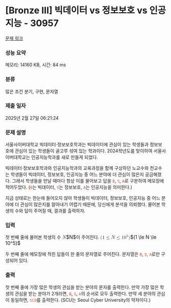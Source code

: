 # [Bronze III] 빅데이터 vs 정보보호 vs 인공지능 - 30957 

[문제 링크](https://www.acmicpc.net/problem/30957) 

### 성능 요약

메모리: 14160 KB, 시간: 84 ms

### 분류

많은 조건 분기, 구현, 문자열

### 제출 일자

2025년 2월 27일 06:21:24

### 문제 설명

<p>서울사이버대학교 빅데이터·정보보호학과는 빅데이터에 관심이 있는 학생들과 정보보호에 관심이 있는 학생들이 골고루 섞여 있는 학과이다. 2024학년도를 맞이하여 서울사이버대학교는 인공지능학과를 새로 만들게 되었다.</p>

<p>빅데이터·정보보호학과와 인공지능학과의 교육과정을 함께 구상하던 노교수와 천교수는 학생들이 빅데이터, 정보보호, 인공지능 중 어느 분야에 더 관심이 많은지 궁금해졌다. 그래서 학생들을 만날 때마다 항상 이를 물어보고 답을 <span style="color:#e74c3c;"><code>B</code></span>, <span style="color:#e74c3c;"><code>S</code></span>, <span style="color:#e74c3c;"><code>A</code></span>로 구분하여 메모장에 적어두었다. (<span style="color:#e74c3c;"><code>B</code></span>는 빅데이터, <span style="color:#e74c3c;"><code>S</code></span>는 정보보호, <span style="color:#e74c3c;"><code>A</code></span>는 인공지능을 의미한다.)</p>

<p>지금 상태로는 한눈에 들어오지 않아 학생들이 빅데이터, 정보보호, 인공지능 중 어느 분야에 더 관심이 많은지를 알아내기 어렵기 때문에, 당신에게 분석을 의뢰했다. 물어본 학생의 수와 답이 주어질 때, 결과를 출력하자.</p>

### 입력 

 <p>첫 번째 줄에 물어본 학생의 수 <mjx-container class="MathJax" jax="CHTML" style="font-size: 109%; position: relative;"><mjx-math class="MJX-TEX" aria-hidden="true"><mjx-mi class="mjx-i"><mjx-c class="mjx-c1D441 TEX-I"></mjx-c></mjx-mi></mjx-math><mjx-assistive-mml unselectable="on" display="inline"><math xmlns="http://www.w3.org/1998/Math/MathML"><mi>N</mi></math></mjx-assistive-mml><span aria-hidden="true" class="no-mathjax mjx-copytext">$N$</span></mjx-container>이 주어진다. <mjx-container class="MathJax" jax="CHTML" style="font-size: 109%; position: relative;"><mjx-math class="MJX-TEX" aria-hidden="true"><mjx-mo class="mjx-n"><mjx-c class="mjx-c28"></mjx-c></mjx-mo><mjx-mn class="mjx-n"><mjx-c class="mjx-c31"></mjx-c></mjx-mn><mjx-mo class="mjx-n" space="4"><mjx-c class="mjx-c2264"></mjx-c></mjx-mo><mjx-mi class="mjx-i" space="4"><mjx-c class="mjx-c1D441 TEX-I"></mjx-c></mjx-mi><mjx-mo class="mjx-n" space="4"><mjx-c class="mjx-c2264"></mjx-c></mjx-mo><mjx-msup space="4"><mjx-mn class="mjx-n"><mjx-c class="mjx-c31"></mjx-c><mjx-c class="mjx-c30"></mjx-c></mjx-mn><mjx-script style="vertical-align: 0.393em;"><mjx-mn class="mjx-n" size="s"><mjx-c class="mjx-c35"></mjx-c></mjx-mn></mjx-script></mjx-msup><mjx-mo class="mjx-n"><mjx-c class="mjx-c29"></mjx-c></mjx-mo></mjx-math><mjx-assistive-mml unselectable="on" display="inline"><math xmlns="http://www.w3.org/1998/Math/MathML"><mo stretchy="false">(</mo><mn>1</mn><mo>≤</mo><mi>N</mi><mo>≤</mo><msup><mn>10</mn><mn>5</mn></msup><mo stretchy="false">)</mo></math></mjx-assistive-mml><span aria-hidden="true" class="no-mathjax mjx-copytext">$(1 \le N \le 10^5)$</span> </mjx-container></p>

<p>두 번째 줄에 메모장에 적힌 답들이 한 줄의 문자열로 주어진다. 문자열은 <span style="color:#e74c3c;"><code>B</code></span>, <span style="color:#e74c3c;"><code>S</code></span>, <span style="color:#e74c3c;"><code>A</code></span>로만 구성되어 있다.</p>

### 출력 

 <p>첫 번째 줄에 가장 많은 학생의 관심을 받는 분야의 문자를 출력한다. 만약 가장 많은 학생의 관심을 받는 분야가 2개라면, <span style="color:#e74c3c;"><code>B</code></span>, <span style="color:#e74c3c;"><code>S</code></span>, <span style="color:#e74c3c;"><code>A</code></span>의 순서로 모두 출력한다. 만약 세 분야의 관심이 동일하면, <span style="color:#e74c3c;"><code>SCU</code></span>를 출력한다. (SCU는 Seoul Cyber University의 약자이다.)</p>

